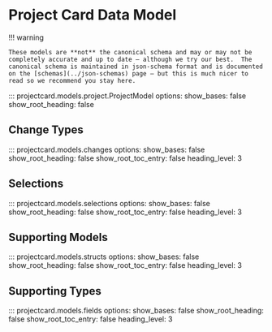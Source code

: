 # Project Card Data Model

!!! warning

    These models are **not** the canonical schema and may or may not be completely accurate and up to date – although we try our best.  The canonical schema is maintained in json-schema format and is documented on the [schemas](../json-schemas) page – but this is much nicer to read so we recommend you stay here.

::: projectcard.models.project.ProjectModel
    options:
      show_bases: false
      show_root_heading: false

## Change Types

::: projectcard.models.changes
    options:
      show_bases: false
      show_root_heading: false
      show_root_toc_entry: false
      heading_level: 3

## Selections

::: projectcard.models.selections
    options:
      show_bases: false
      show_root_heading: false
      show_root_toc_entry: false
      heading_level: 3

## Supporting Models

::: projectcard.models.structs
    options:
      show_bases: false
      show_root_heading: false
      show_root_toc_entry: false
      heading_level: 3

## Supporting Types

::: projectcard.models.fields
    options:
      show_bases: false
      show_root_heading: false
      show_root_toc_entry: false
      heading_level: 3